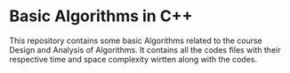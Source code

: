 # Basic Algorithms in C++

This repository contains some basic Algorithms related to the course Design and Analysis of Algorithms.
It contains all the codes files with their respective time and space complexity wirtten along with the codes. 

